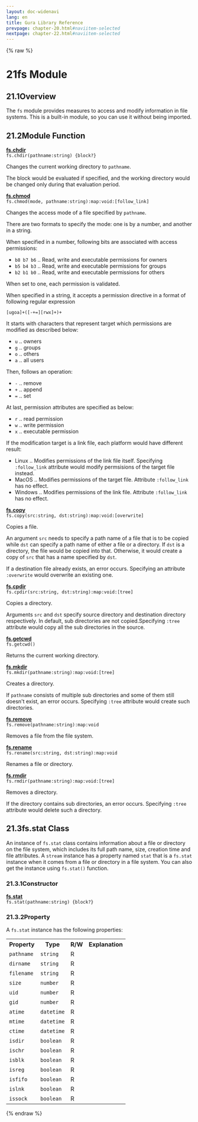 ```yaml
---
layout: doc-widenavi
lang: en
title: Gura Library Reference
prevpage: chapter-20.html#naviitem-selected
nextpage: chapter-22.html#naviitem-selected
---
```

{% raw %}
<h1><span class="caption-index-1">21</span>fs Module</h1>
<h2><span class="caption-index-2">21.1</span><a name="anchor-21-1"></a>Overview</h2>
<p>
The <code class="highlighter-rouge">fs</code> module provides measures to access and modify information in file systems. This is a built-in module, so you can use it without being imported.
</p>
<h2><span class="caption-index-2">21.2</span><a name="anchor-21-2"></a>Module Function</h2>
<p>
<div><strong style="text-decoration:underline">fs.chdir</strong></div>
<div style="margin-bottom:1em"><code>fs.chdir(pathname:string) {block?}</code></div>
Changes the current working directory to <code class="highlighter-rouge">pathname</code>.
</p>
<p>
The block would be evaluated if specified, and the working directory would be changed only during that evaluation period.
</p>
<p>
<div><strong style="text-decoration:underline">fs.chmod</strong></div>
<div style="margin-bottom:1em"><code>fs.chmod(mode, pathname:string):map:void:[follow_link]</code></div>
Changes the access mode of a file specified by <code class="highlighter-rouge">pathname</code>.
</p>
<p>
There are two formats to specify the mode: one is by a number, and another in a string.
</p>
<p>
When specified in a number, following bits are associated with access permissions:
</p>
<ul>
<li><code class="highlighter-rouge">b8 b7 b6</code> .. Read, write and executable permissions for owners</li>
<li><code class="highlighter-rouge">b5 b4 b3</code> .. Read, write and executable permissions for groups</li>
<li><code class="highlighter-rouge">b2 b1 b0</code> .. Read, write and executable permissions for others</li>
</ul>
<p>
When set to one, each permission is validated.
</p>
<p>
When specified in a string, it accepts a permission directive in a format of following regular expression
</p>
<pre class="highlight"><code>[ugoa]+([-+=][rwx]+)+
</code></pre>
<p>
It starts with characters that represent target which permissions are modified as described below:
</p>
<ul>
<li><code class="highlighter-rouge">u</code> .. owners</li>
<li><code class="highlighter-rouge">g</code> .. groups</li>
<li><code class="highlighter-rouge">o</code> .. others</li>
<li><code class="highlighter-rouge">a</code> .. all users</li>
</ul>
<p>
Then, follows an operation:
</p>
<ul>
<li><code class="highlighter-rouge">-</code> .. remove</li>
<li><code class="highlighter-rouge">+</code> .. append</li>
<li><code class="highlighter-rouge">=</code> .. set</li>
</ul>
<p>
At last, permission attributes are specified as below:
</p>
<ul>
<li><code class="highlighter-rouge">r</code> .. read permission</li>
<li><code class="highlighter-rouge">w</code> .. write permission</li>
<li><code class="highlighter-rouge">x</code> .. executable permission</li>
</ul>
<p>
If the modification target is a link file, each platform would have different result:
</p>
<ul>
<li>Linux .. Modifies permissions of the link file itself. Specifying <code class="highlighter-rouge">:follow_link</code> attribute would modify permsisions of the target file instead.</li>
<li>MacOS .. Modifies permissions of the target file. Attribute <code class="highlighter-rouge">:follow_link</code> has no effect.</li>
<li>Windows .. Modifies permissions of the link file. Attribute <code class="highlighter-rouge">:follow_link</code> has no effect.</li>
</ul>
<p>
<div><strong style="text-decoration:underline">fs.copy</strong></div>
<div style="margin-bottom:1em"><code>fs.copy(src:string, dst:string):map:void:[overwrite]</code></div>
Copies a file.
</p>
<p>
An argument <code class="highlighter-rouge">src</code> needs to specify a path name of a file that is to be copied while <code class="highlighter-rouge">dst</code> can specify a path name of either a file or a directory. If <code class="highlighter-rouge">dst</code> is a directory, the file would be copied into that. Otherwise, it would create a copy of <code class="highlighter-rouge">src</code> that has a name specified by <code class="highlighter-rouge">dst</code>.
</p>
<p>
If a destination file already exists, an error occurs. Specifying an attribute <code class="highlighter-rouge">:overwrite</code> would overwrite an existing one.
</p>
<p>
<div><strong style="text-decoration:underline">fs.cpdir</strong></div>
<div style="margin-bottom:1em"><code>fs.cpdir(src:string, dst:string):map:void:[tree]</code></div>
Copies a directory.
</p>
<p>
Arguments <code class="highlighter-rouge">src</code> and <code class="highlighter-rouge">dst</code> specify source directory and destination directory respectively. In default, sub directories are not copied.Specifying <code class="highlighter-rouge">:tree</code> attribute would copy all the sub directories in the source.
</p>
<p>
<div><strong style="text-decoration:underline">fs.getcwd</strong></div>
<div style="margin-bottom:1em"><code>fs.getcwd()</code></div>
Returns the current working directory.
</p>
<p>
<div><strong style="text-decoration:underline">fs.mkdir</strong></div>
<div style="margin-bottom:1em"><code>fs.mkdir(pathname:string):map:void:[tree]</code></div>
Creates a directory.
</p>
<p>
If <code class="highlighter-rouge">pathname</code> consists of multiple sub directories and some of them still doesn't exist, an error occurs. Specifying <code class="highlighter-rouge">:tree</code> attribute would create such directories.
</p>
<p>
<div><strong style="text-decoration:underline">fs.remove</strong></div>
<div style="margin-bottom:1em"><code>fs.remove(pathname:string):map:void</code></div>
Removes a file from the file system.
</p>
<p>
<div><strong style="text-decoration:underline">fs.rename</strong></div>
<div style="margin-bottom:1em"><code>fs.rename(src:string, dst:string):map:void</code></div>
Renames a file or directory.
</p>
<p>
<div><strong style="text-decoration:underline">fs.rmdir</strong></div>
<div style="margin-bottom:1em"><code>fs.rmdir(pathname:string):map:void:[tree]</code></div>
Removes a directory.
</p>
<p>
If the directory contains sub directories, an error occurs. Specifying <code class="highlighter-rouge">:tree</code> attribute would delete such a directory.
</p>
<h2><span class="caption-index-2">21.3</span><a name="anchor-21-3"></a>fs.stat Class</h2>
<p>
An instance of <code class="highlighter-rouge">fs.stat</code> class contains information about a file or directory on the file system, which includes its full path name, size, creation time and file attributes. A <code class="highlighter-rouge">stream</code> instance has a property named <code class="highlighter-rouge">stat</code> that is a <code class="highlighter-rouge">fs.stat</code> instance when it comes from a file or directory in a file system. You can also get the instance using <code class="highlighter-rouge">fs.stat()</code> function.
</p>
<h3><span class="caption-index-3">21.3.1</span><a name="anchor-21-3-1"></a>Constructor</h3>
<p>
<div><strong style="text-decoration:underline">fs.stat</strong></div>
<div style="margin-bottom:1em"><code>fs.stat(pathname:string) {block?}</code></div>

</p>
<h3><span class="caption-index-3">21.3.2</span><a name="anchor-21-3-2"></a>Property</h3>
<p>
A <code class="highlighter-rouge">fs.stat</code> instance has the following properties:
</p>
<p>
<table class="table">
<tr>
<th>
Property</th>
<th>
Type</th>
<th>
R/W</th>
<th>
Explanation</th>
</tr>


<tr>
<td>
<code>pathname</code></td>
<td>
<code>string</code></td>
<td>
R</td>

<td>
</td>
</tr>


<tr>
<td>
<code>dirname</code></td>
<td>
<code>string</code></td>
<td>
R</td>

<td>
</td>
</tr>


<tr>
<td>
<code>filename</code></td>
<td>
<code>string</code></td>
<td>
R</td>

<td>
</td>
</tr>


<tr>
<td>
<code>size</code></td>
<td>
<code>number</code></td>
<td>
R</td>

<td>
</td>
</tr>


<tr>
<td>
<code>uid</code></td>
<td>
<code>number</code></td>
<td>
R</td>

<td>
</td>
</tr>


<tr>
<td>
<code>gid</code></td>
<td>
<code>number</code></td>
<td>
R</td>

<td>
</td>
</tr>


<tr>
<td>
<code>atime</code></td>
<td>
<code>datetime</code></td>
<td>
R</td>

<td>
</td>
</tr>


<tr>
<td>
<code>mtime</code></td>
<td>
<code>datetime</code></td>
<td>
R</td>

<td>
</td>
</tr>


<tr>
<td>
<code>ctime</code></td>
<td>
<code>datetime</code></td>
<td>
R</td>

<td>
</td>
</tr>


<tr>
<td>
<code>isdir</code></td>
<td>
<code>boolean</code></td>
<td>
R</td>

<td>
</td>
</tr>


<tr>
<td>
<code>ischr</code></td>
<td>
<code>boolean</code></td>
<td>
R</td>

<td>
</td>
</tr>


<tr>
<td>
<code>isblk</code></td>
<td>
<code>boolean</code></td>
<td>
R</td>

<td>
</td>
</tr>


<tr>
<td>
<code>isreg</code></td>
<td>
<code>boolean</code></td>
<td>
R</td>

<td>
</td>
</tr>


<tr>
<td>
<code>isfifo</code></td>
<td>
<code>boolean</code></td>
<td>
R</td>

<td>
</td>
</tr>


<tr>
<td>
<code>islnk</code></td>
<td>
<code>boolean</code></td>
<td>
R</td>

<td>
</td>
</tr>


<tr>
<td>
<code>issock</code></td>
<td>
<code>boolean</code></td>
<td>
R</td>

<td>
</td>
</tr>


</table>

</p>
{% endraw %}
